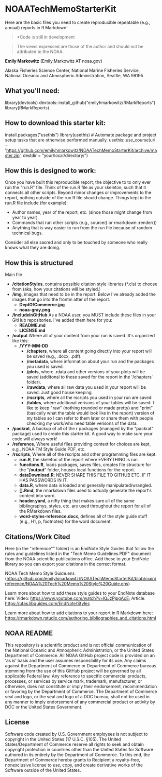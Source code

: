 # NOAATechMemoStarterKit
Here are the basic files you need to create reproducible repeatable (e.g., annual) reports in R Markdown! 

> *Code is still in development

> The views expressed are those of the author and should not be attributed to the NOAA.

**Emily Markowitz** (Emily.Markowitz AT noaa.gov)

Alaska Fisheries Science Center, National Marine
Fisheries Service, National Oceanic and Atmospheric Administration,
Seattle, WA 98195

## What you'll need: 

library(devtools)
devtools::install_github("emilyhmarkowitz/RMarkReports")
library(RMarkReports)

## How to download this starter kit:

install.packages("usethis")
library(usethis) # Automate package and project setup tasks that are otherwise performed manually.
usethis::use_course(url = 'https://github.com/emilyhmarkowitz/NOAATechMemoStarterKit/archive/master.zip', 
                    destdir = "your/local/directory/")

## How this is designed to work: 

Once you have built this reproducible report, the objective to to only ever run the "run.R" file. Think of the run.R file as your skeleton, such that it connects all other scripts. Beyond minor changes or improvements to the report, nothing outside of the run.R file should change. Things kept in the run.R file include (for example):

 - Author names, year of the report, etc. (since those might change from year to year)
 - Commands that run other scripts (e.g., source() or rmarkdown::render())
 - Anything that is way easier to run from the run file because of random technical bugs. 

Consider all else sacred and only to be touched by someone who really knows what they are doing. 

## How this is structured

Main file

 - **/citationStyles**, contains possible citation style libraries (*.cls) to choose from (aka, how your citations will be styled.)
 - **/img**, images that need to be in the report. Below I've already added the images that go into the frontm atter of the report. 
    - **DeptOfCommerce.jpg**
    - **noaa-gray.png**
 - **/IncludeInGitHub** As a NOAA user, you MUST include these files in your GitHub repositories. I've added them here for you:
    - **README.md**
    - **LICENSE.md** 
 - **/output** Where all of your content from your run is saved. It's organized like this:
    - **/YYY-MM-DD** 
       - **/chapters**, where all content going directly into your report will be saved (e.g., .docx, .pdf).
       - **/metadata**, where information about your run and the packages you used is saved. 
       - **/plots**, where .rdata and other versions of your plots will be saved (additonal to those saved for the report in the '/chapters' folder).
       - **/rawdata**, where all raw data you used in your report will be saved. Just good house keeping.
       - **/rscripts**, where all the rscripts you used in your run are saved
       - **/tables**, where additional verisons of your tables will be saved. I like to keep "raw" (nothing rounded or made pretty) and "print" (basically what the table would look like in the report) version of my tables so I can refer to them later or share them with people checking my work/who need table verisons of the data. 
 - **/packrat**, A backup of all of the r packages (managed by the "packrat" package) used to create this starter kit. A good way to make sure your code will always work!
 - **/reference**, Where useful files providing context for choices are kept, e.g., NOAA TM Style Guide PDF, etc.
 - **/rscripts**, Where all of the rscripts and other programming files are kept. 
    - **run.R**, the skeleton of the report where EVERYTHING is run. 
    - **funcitons.R**, loads packages, saves files, creates file structure for the "**/output**" folder, houses local functions for the report.
    - **dataDownload.R**; NEVER SHARE THIS FILE TO GITHUB ETC. IF IT HAS PASSWORDS IN IT.
    - **data.R**, where data is loaded and generally manipulated/wrangled.
    - **[].Rmd**, the rmarkdown files used to actually generate the report's content into word.
    - **header.yaml**, a nifty thing that makes sure all of the same bibliographys, styles, etc. are used throughout the report for all of the RMarkdown files. 
    - **word-styles-reference.docx**, defines all of the style guide stuff (e.g., H1, p, footnotes) for the word document. 
    

## Citations/Work Cited

Here (in the "reference"" folder) is an EndNote Style Guides that follow the rules and guidelines listed in the "Tech Memo Guidelines.PDF" document from the NOAA scientific publications office. Add these to your EndNote library so you can export your citations in the correct format. 

NOAA Tech Memo Style Guide.ens (https://github.com/emilyhmarkowitz/NOAATechMemoStarterKit/blob/main/reference/NOAA%20Tech%20Memo%20Style%20Guide.ens)

Learn more about how to add these style guides to your EndNote database here: Video: https://www.youtube.com/watch?v=lQJzPjpgAcE; Article: https://utas.libguides.com/EndNote/Styles

Learn more about how to add citations to your report in R Markdown here: https://rmarkdown.rstudio.com/authoring_bibliographies_and_citations.html

## NOAA README

This repository is a scientific product and is not official communication of the National Oceanic and Atmospheric Administration, or the United States Department of Commerce. All NOAA GitHub project code is provided on an ‘as is’ basis and the user assumes responsibility for its use. Any claims against the Department of Commerce or Department of Commerce bureaus stemming from the use of this GitHub project will be governed by all applicable Federal law. Any reference to specific commercial products, processes, or services by service mark, trademark, manufacturer, or otherwise, does not constitute or imply their endorsement, recommendation or favoring by the Department of Commerce. The Department of Commerce seal and logo, or the seal and logo of a DOC bureau, shall not be used in any manner to imply endorsement of any commercial product or activity by DOC or the United States Government.

## License

Software code created by U.S. Government employees is not subject to copyright in the United States (17 U.S.C. §105). The United States/Department of Commerce reserve all rights to seek and obtain copyright protection in countries other than the United States for Software authored in its entirety by the Department of Commerce. To this end, the Department of Commerce hereby grants to Recipient a royalty-free, nonexclusive license to use, copy, and create derivative works of the Software outside of the United States.
